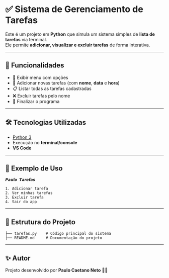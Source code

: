 # ✅ Sistema de Gerenciamento de Tarefas

Este é um projeto em **Python** que simula um sistema simples de **lista de tarefas** via terminal.  
Ele permite **adicionar, visualizar e excluir tarefas** de forma interativa.

------------------------------------------------------------------------

## 📌 Funcionalidades

-   📍 Exibir menu com opções  
-   📝 Adicionar novas tarefas (com **nome**, **data** e **hora**)  
-   📋 Listar todas as tarefas cadastradas  
-   ❌ Excluir tarefas pelo nome  
-   🚪 Finalizar o programa  

------------------------------------------------------------------------

## 🛠️ Tecnologias Utilizadas

-   [Python 3](https://www.python.org/)  
-   Execução no **terminal/console**  
-   **VS Code**  

------------------------------------------------------------------------

## 📸 Exemplo de Uso

    𝙋𝙖𝙪𝙡𝙤 𝙏𝙖𝙧𝙚𝙛𝙖𝙨

    1. Adicionar tarefa
    2. Ver minhas tarefas
    3. Excluir tarefa
    4. Sair do app

------------------------------------------------------------------------

## 📂 Estrutura do Projeto

    ├── tarefas.py    # Código principal do sistema
    ├── README.md     # Documentação do projeto

------------------------------------------------------------------------

## ✨ Autor

Projeto desenvolvido por **Paulo Caetano Neto** 👨‍💻
